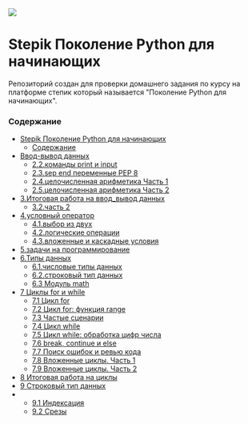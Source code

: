<kbd>
<image src ="https://stepik.org/media/cache/images/courses/58852/cover_fD4F6NQ/105df27da9ab3a4cbcff70d80ca2b53d.png">
</kbd>

# Stepik Поколение Python для начинающих

Репозиторий создан для проверки домашнего задания по курсу на платформе степик который называется "Поколение Python для начинающих".

### Содержание

- [Stepik Поколение Python для начинающих](#stepik-поколение-python-для-начинающих)
    - [Содержание](#содержание)
- [Ввод-вывод данных](README.md)
    - [2.2.команды print и input](2.2.%D0%BA%D0%BE%D0%BC%D0%B0%D0%BD%D0%B4%D1%8B_print_%D0%B8_input/)
    - [2.3.sep end переменные PEP 8](2.3.sep_end_%D0%BF%D0%B5%D1%80%D0%B5%D0%BC%D0%B5%D0%BD%D0%BD%D1%8B%D0%B5_PEP_8/) 
    - [2.4.целочисленная арифметика Часть 1](2.4.%D1%86%D0%B5%D0%BB%D0%BE%D1%87%D0%B8%D1%81%D0%BB%D0%B5%D0%BD%D0%BD%D0%B0%D1%8F_%D0%B0%D1%80%D0%B8%D1%84%D0%BC%D0%B5%D1%82%D0%B8%D0%BA%D0%B0_%D0%A7%D0%B0%D1%81%D1%82%D1%8C_1/)
    - [2.5.целочисленная арифметика Часть 2](2.5.%D1%86%D0%B5%D0%BB%D0%BE%D1%87%D0%B8%D1%81%D0%BB%D0%B5%D0%BD%D0%BD%D0%B0%D1%8F_%D0%B0%D1%80%D0%B8%D1%84%D0%BC%D0%B5%D1%82%D0%B8%D0%BA%D0%B0_%D0%A7%D0%B0%D1%81%D1%82%D1%8C_2/)
- [3.Итоговая работа на ввод_вывод данных](README.md)
    - [3.2.часть 2](3.2.%D1%87%D0%B0%D1%81%D1%82%D1%8C_2/)
- [4.условный оператор](README.md)
    - [4.1.выбор из двух](4.1.%D0%B2%D1%8B%D0%B1%D0%BE%D1%80_%D0%B8%D0%B7_%D0%B4%D0%B2%D1%83%D1%85/)
    - [4.2.логические операции](4.2.%D0%BB%D0%BE%D0%B3%D0%B8%D1%87%D0%B5%D1%81%D0%BA%D0%B8%D0%B5_%D0%BE%D0%BF%D0%B5%D1%80%D0%B0%D1%86%D0%B8%D0%B8/)
    - [4.3.вложенные и каскадные условия](4.3.%D0%B2%D0%BB%D0%BE%D0%B6%D0%B5%D0%BD%D0%BD%D1%8B%D0%B5_%D0%B8_%D0%BA%D0%B0%D1%81%D0%BA%D0%B0%D0%B4%D0%BD%D1%8B%D0%B5_%D1%83%D1%81%D0%BB%D0%BE%D0%B2%D0%B8%D1%8F/)
- [5.задачи на программирование](5.%D0%B7%D0%B0%D0%B4%D0%B0%D1%87%D0%B8_%D0%BD%D0%B0_%D0%BF%D1%80%D0%BE%D0%B3%D1%80%D0%B0%D0%BC%D0%BC%D0%B8%D1%80%D0%BE%D0%B2%D0%B0%D0%BD%D0%B8%D0%B5/)
- [6.Типы данных](README.md)
    - [6.1.числовые типы данных](6.1.%D0%A7%D0%B8%D1%81%D0%BB%D0%BE%D0%B2%D1%8B%D0%B5_%D1%82%D0%B8%D0%BF%D1%8B_%D0%B4%D0%B0%D0%BD%D0%BD%D1%8B%D1%85_int_float/)
    - [6.2.строковый тип данных](6.2.%D1%81%D1%82%D1%80%D0%BE%D0%BA%D0%BE%D0%B2%D1%8B%D0%B9_%D1%82%D0%B8%D0%BF_%D0%B4%D0%B0%D0%BD%D0%BD%D1%8B%D1%85/)
    - [6.3 Модуль math](6.3.%D0%9C%D0%BE%D0%B4%D1%83%D0%BB%D1%8C_math/)
- [7  Циклы for и while](README.md)
    - [7.1 Цикл for](7.1.%D0%A6%D0%B8%D0%BA%D0%BB_for/)
    - [7.2 Цикл for: функция range](7.2.%D0%A6%D0%B8%D0%BA%D0%BB_for%3A_%D1%84%D1%83%D0%BD%D0%BA%D1%86%D0%B8%D1%8F_range/)
    - [7.3 Частые сценарии](7.3.%D0%A7%D0%B0%D1%81%D1%82%D1%8B%D0%B5_%D1%81%D1%86%D0%B5%D0%BD%D0%B0%D1%80%D0%B8%D0%B8/)
    - [7.4 Цикл while](7.4.%D0%A6%D0%B8%D0%BA%D0%BB_while/)
    - [7.5 Цикл while: обработка цифр числа](7.5.%D0%A6%D0%B8%D0%BA%D0%BB_while%3A_%D0%BE%D0%B1%D1%80%D0%B0%D0%B1%D0%BE%D1%82%D0%BA%D0%B0_%D1%86%D0%B8%D1%84%D1%80_%D1%87%D0%B8%D1%81%D0%BB%D0%B0/)
    - [7.6 break, continue и else](7.6.break%2C_continue_%D0%B8_else/)
    - [7.7 Поиск ошибок и ревью кода](7.7.%D0%9F%D0%BE%D0%B8%D1%81%D0%BA_%D0%BE%D1%88%D0%B8%D0%B1%D0%BE%D0%BA_%D0%B8_%D1%80%D0%B5%D0%B2%D1%8C%D1%8E_%D0%BA%D0%BE%D0%B4%D0%B0/)
    - [7.8 Вложенные циклы. Часть 1](7.8.%D0%92%D0%BB%D0%BE%D0%B6%D0%B5%D0%BD%D0%BD%D1%8B%D0%B5_%D1%86%D0%B8%D0%BA%D0%BB%D1%8B._%D0%A7%D0%B0%D1%81%D1%82%D1%8C_1/)
    - [7.9 Вложенные циклы. Часть 2](7.9.%D0%92%D0%BB%D0%BE%D0%B6%D0%B5%D0%BD%D0%BD%D1%8B%D0%B5_%D1%86%D0%B8%D0%BA%D0%BB%D1%8B._%D0%A7%D0%B0%D1%81%D1%82%D1%8C_2/)
- [8  Итоговая работа на циклы](8.%D0%98%D1%82%D0%BE%D0%B3%D0%BE%D0%B2%D0%B0%D1%8F_%D1%80%D0%B0%D0%B1%D0%BE%D1%82%D0%B0_%D0%BD%D0%B0_%D1%86%D0%B8%D0%BA%D0%BB%D1%8B/)
- [9  Строковый тип данных](README.md)
-   - [9.1 Индексация](9.1.%D0%98%D0%BD%D0%B4%D0%B5%D0%BA%D1%81%D0%B0%D1%86%D0%B8%D1%8F/)
    - [9.2 Срезы](9.2.%D0%A1%D1%80%D0%B5%D0%B7%D1%8B/)